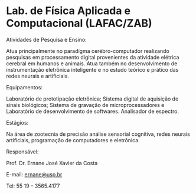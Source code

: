 # Lab. de Física Aplicada e Computacional (LAFAC/ZAB)

Atividades de Pesquisa e Ensino:
  
  Atua principalmente no paradígma cerébro-computador realizando pesquisas em processamento digital provenientes da atividade elétrica cerebral em humanos  e animais. Atua também no desenvolvimento de instrumentação eletrônica inteligente  e no estudo teórico e prático das redes neurais e artificiais.

Equipamentos: 

  Laboratório de prototipação eletrônica; Sistema digital de aquisição de sinais biológicos; Sistema de gravação de microprocessadores e Laboratório de desenvolvimento de softwares. Analisador de espectro.

Estágios:  

  Na área de zootecnia de precisão análise sensorial cognitiva, redes neurais artificiais,  programação de computadores e eletrônica.

Responsável:

Prof. Dr. Ernane José Xavier da Costa

E-mail: ernane@usp.br

Tel: 55 19 – 3565.4177
